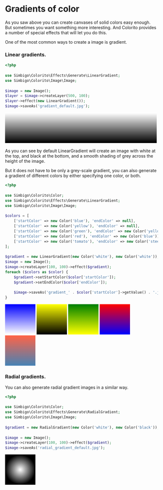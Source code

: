 # Gradients of color


As you saw above you can create canvases of solid colors easy enough. But sometimes you want something more interesting. And Colorito provides a number of special effects that will let you do this.

One of the most common ways to create a image is gradient. 

### Linear gradients.

```php
<?php

use Simbigo\Colorito\Effects\Generate\LinearGradient;
use Simbigo\Colorito\Image\Image;

$image = new Image();
$layer = $image->createLayer(500, 100);
$layer->effect(new LinearGradient());
$image->saveAs('gradient_default.jpg');
```

![gradient_default.jpg](/assets/resources/colorito/canvas-creation/gradient_default.jpg)

As you can see by default LinearGradient will create an image with white at the top, and black at the bottom, and a smooth shading of grey across the height of the image.

But it does not have to be only a grey-scale gradient, you can also generate a gradient of different colors by either specifying one color, or both. 

```php
<?php

use Simbigo\Colorito\Color;
use Simbigo\Colorito\Effects\Generate\LinearGradient;
use Simbigo\Colorito\Image\Image;

$colors = [
    ['startColor' => new Color('blue'), 'endColor' => null],
    ['startColor' => new Color('yellow'), 'endColor' => null],
    ['startColor' => new Color('green'), 'endColor' => new Color('yellow')],
    ['startColor' => new Color('red'), 'endColor' => new Color('blue')],
    ['startColor' => new Color('tomato'), 'endColor' => new Color('steelblue')],
];

$gradient = new LinearGradient(new Color('white'), new Color('white'));
$image = new Image();
$image->createLayer(100, 100)->effect($gradient);
foreach ($colors as $color) {
    $gradient->setStartColor($color['startColor']);
    $gradient->setEndColor($color['endColor']);

    $image->saveAs('gradient_' . $color['startColor']->getValue() . '.jpg');
}
```

![gradient_default.jpg](/assets/resources/colorito/canvas-creation/gradient_blue-white.jpg)
![gradient_default.jpg](/assets/resources/colorito/canvas-creation/gradient_yellow-black.jpg)
![gradient_default.jpg](/assets/resources/colorito/canvas-creation/gradient_green-yellow.jpg)
![gradient_default.jpg](/assets/resources/colorito/canvas-creation/gradient_red-blue.jpg)
![gradient_default.jpg](/assets/resources/colorito/canvas-creation/gradient_tomato-steelblue.jpg)


### Radial gradients.

You can also generate radial gradient images in a similar way. 

```php
<?php

use Simbigo\Colorito\Color;
use Simbigo\Colorito\Effects\Generate\RadialGradient;
use Simbigo\Colorito\Image\Image;

$gradient = new RadialGradient(new Color('white'), new Color('black'));

$image = new Image();
$image->createLayer(100, 100)->effect($gradient);
$image->saveAs('radial_gradient_default.jpg');
```

![gradient_default.jpg](/assets/resources/colorito/canvas-creation/radial_gradient_default.jpg)